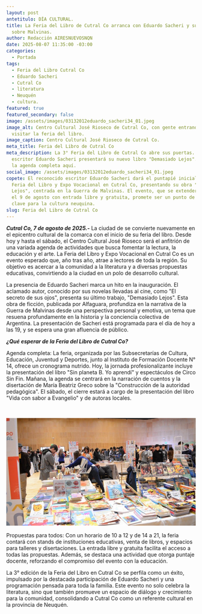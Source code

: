 ```yaml
---
layout: post
antetitulo: DÍA CULTURAL.
title: La Feria del Libro de Cutral Co arranca con Eduardo Sacheri y su libro
  sobre Malvinas.
author: Redacción AIRESNUEVOSNQN
date: 2025-08-07 11:35:00 -03:00
categories:
  - Portada
tags:
  - Feria del Libro Cutral Co
  - Eduardo Sacheri
  - Cutral Co
  - literatura
  - Neuquén
  - cultura.
featured: true
featured_secondary: false
image: /assets/images/03132012eduardo_sacheri34_01.jpeg
image_alt: Centro Cultural José Rioseco de Cutral Co, con gente entrando para
  visitar la feria del libro.
image_caption: Centro Cultural José Rioseco de Cutral Co.
meta_title: Feria del Libro de Cutral Co
meta_description: La 3° Feria del Libro de Cutral Co abre sus puertas. El
  escritor Eduardo Sacheri presentará su nuevo libro "Demasiado Lejos". Descubre
  la agenda completa aquí.
social_image: /assets/images/03132012eduardo_sacheri34_01.jpeg
copete: El reconocido escritor Eduardo Sacheri dará el puntapié inicial a la 3°
  Feria del Libro y Expo Vocacional en Cutral Co, presentando su obra "Demasiado
  Lejos", centrada en la Guerra de Malvinas. El evento, que se extenderá hasta
  el 9 de agosto con entrada libre y gratuita, promete ser un punto de encuentro
  clave para la cultura neuquina.
slug: Feria del Libro de Cutral Co
---
```

***Cutral Co, 7 de agosto de 2025.-*** La ciudad de se convierte nuevamente en el epicentro cultural de la comarca con el inicio de su feria del libro. Desde hoy y hasta el sábado, el Centro Cultural José Rioseco será el anfitrión de una variada agenda de actividades que busca fomentar la lectura, la educación y el arte. La Feria del Libro y Expo Vocacional en Cutral Co es un evento esperado que, año tras año, atrae a lectores de toda la región. Su objetivo es acercar a la comunidad a la literatura y a diversas propuestas educativas, convirtiendo a la ciudad en un polo de desarrollo cultural.

​La presencia de Eduardo Sacheri marca un hito en la inauguración. El aclamado autor, conocido por sus novelas llevadas al cine, como "El secreto de sus ojos", presenta su último trabajo, "Demasiado Lejos". Esta obra de ficción, publicada por Alfaguara, profundiza en la narrativa de la Guerra de Malvinas desde una perspectiva personal y emotiva, un tema que resuena profundamente en la historia y la conciencia colectiva de Argentina. La presentación de Sacheri está programada para el día de hoy a las 19, y se espera una gran afluencia de público.

​***¿Qué esperar de la Feria del Libro de Cutral Co?***

​Agenda completa: La feria, organizada por las Subsecretarías de Cultura, Educación, Juventud y Deportes, junto al Instituto de Formación Docente N° 14, ofrece un cronograma nutrido. Hoy, la jornada profesionalizante incluye la presentación del libro "Sin planeta B. Yo aprendí" y espectáculos de Circo Sin Fin. Mañana, la agenda se centrará en la narración de cuentos y la disertación de María Beatriz Greco sobre la "Construcción de la autoridad pedagógica". El sábado, el cierre estará a cargo de la presentación del libro "Vida con sabor a Evangelio" y de autoras locales.

![]()

![](/assets/images/cutral-co-feria-del-libro-aperutra-2.jpg)

​Propuestas para todos: Con un horario de 10 a 12 y de 14 a 21, la feria contará con stands de instituciones educativas, venta de libros, y espacios para talleres y disertaciones. La entrada libre y gratuita facilita el acceso a todas las propuestas. Además, se destaca una actividad que otorga puntaje docente, reforzando el compromiso del evento con la educación.

​La 3° edición de la Feria del Libro en Cutral Co se perfila como un éxito, impulsado por la destacada participación de Eduardo Sacheri y una programación pensada para toda la familia. Este evento no solo celebra la literatura, sino que también promueve un espacio de diálogo y crecimiento para la comunidad, consolidando a Cutral Co como un referente cultural en la provincia de Neuquén.
